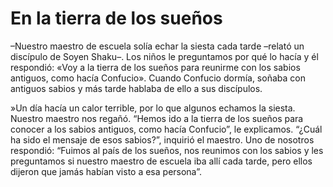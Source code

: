 # En la tierra de los sueños

–Nuestro maestro de escuela solía echar la siesta cada tarde –relató un
discípulo de Soyen Shaku–. Los niños le preguntamos por qué lo hacía y
él respondió: «Voy a la tierra de los sueños para reunirme con los
sabios antiguos, como hacía Confucio». Cuando Confucio dormía, soñaba
con antiguos sabios y más tarde hablaba de ello a sus discípulos.

»Un día hacía un calor terrible, por lo que algunos echamos la siesta.
Nuestro maestro nos regañó. “Hemos ido a la tierra de los sueños para
conocer a los sabios antiguos, como hacía Confucio”, le explicamos.
“¿Cuál ha sido el mensaje de esos sabios?”, inquirió el maestro. Uno de
nosotros respondió: “Fuimos al país de los sueños, nos reunimos con los
sabios y les preguntamos si nuestro maestro de escuela iba allí cada
tarde, pero ellos dijeron que jamás habían visto a esa persona”.